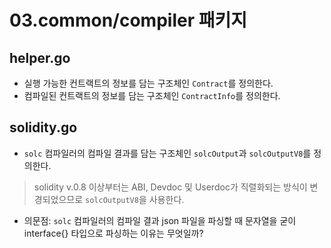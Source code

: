 # 03.common/compiler 패키지

## helper.go

- 실행 가능한 컨트랙트의 정보를 담는 구조체인 `Contract`를 정의한다.
- 컴파일된 컨트랙트의 정보를 담는 구조체인 `ContractInfo`를 정의한다.

## solidity.go

- `solc` 컴파일러의 컴파일 결과를 담는 구조체인 `solcOutput`과 `solcOutputV8`를 정의한다.

> solidity v.0.8 이상부터는 ABI, Devdoc 및 Userdoc가 직렬화되는 방식이 변경되었으므로 `solcOutputV8`을 사용한다.

- 의문점: `solc` 컴파일러의 컴파일 결과 json 파일을 파싱할 때 문자열을 굳이 interface{} 타입으로 파싱하는 이유는 무엇일까?